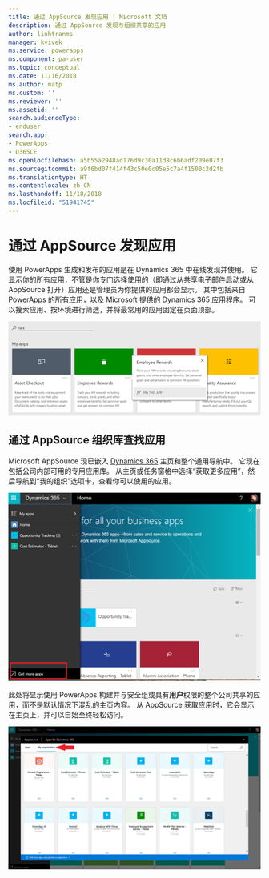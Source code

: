 ```yaml
---
title: 通过 AppSource 发现应用 | Microsoft 文档
description: 通过 AppSource 发现与组织共享的应用
author: linhtranms
manager: kvivek
ms.service: powerapps
ms.component: pa-user
ms.topic: conceptual
ms.date: 11/16/2018
ms.author: matp
ms.custom: ''
ms.reviewer: ''
ms.assetid: ''
search.audienceType:
- enduser
search.app:
- PowerApps
- D365CE
ms.openlocfilehash: a5b55a2948ad176d9c30a11d8c6b6adf209e07f3
ms.sourcegitcommit: a9f6bd07f414f43c50e0c05e5c7a4f1500c2d2fb
ms.translationtype: HT
ms.contentlocale: zh-CN
ms.lasthandoff: 11/18/2018
ms.locfileid: "51941745"
---
```

# <a name="discover-apps-via-appsource"></a>通过 AppSource 发现应用
使用 PowerApps 生成和发布的应用是在 Dynamics 365 中在线发现并使用。 它显示你的所有应用，不管是你专门选择使用的（即通过从共享电子邮件启动或从 AppSource 打开）应用还是管理员为你提供的应用都会显示。 其中包括来自 PowerApps 的所有应用，以及 Microsoft 提供的 Dynamics 365 应用程序。 可以搜索应用、按环境进行筛选，并将最常用的应用固定在页面顶部。

  ![Dynamics 365 上的应用](./media/app-source/apps-dynamics365.png)

## <a name="find-apps-via-the-appsource-organization-gallery"></a>通过 AppSource 组织库查找应用
Microsoft AppSource 现已嵌入 [Dynamics 365](http://home.dynamics.com) 主页和整个通用导航中。 它现在包括公司内部可用的专用应用库。 从主页或任务窗格中选择“获取更多应用”，然后导航到“我的组织”选项卡，查看你可以使用的应用。

![Dynamics 365 上的应用](./media/app-source/getmoreapps.png)

此处将显示使用 PowerApps 构建并与安全组或具有**用户**权限的整个公司共享的应用，而不是默认情况下混乱的主页内容。 从 AppSource 获取应用时，它会显示在主页上，并可以自始至终轻松访问。

  ![Dynamics 365 上的应用](./media/app-source/appsource.png)
